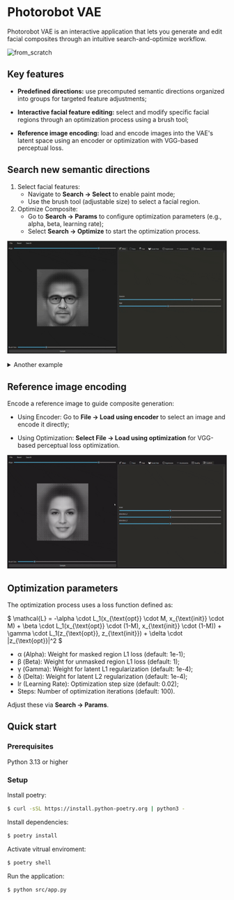# Photorobot VAE

Photorobot VAE is an interactive application that lets you generate and edit facial composites through an intuitive search-and-optimize workflow.

![from_scratch](assets/gifs/from_scratch.gif)

## Key features

- **Predefined directions:** use precomputed semantic directions organized into groups for targeted feature adjustments;

- **Interactive facial feature editing:** select and modify specific facial regions through an optimization process using a brush tool;

- **Reference image encoding:** load and encode images into the VAE's latent space using an encoder or optimization with VGG-based perceptual loss.


## Search new semantic directions

1. Select facial features:
    - Navigate to **Search &rarr; Select** to enable paint mode;
    - Use the brush tool (adjustable size) to select a facial region.
2. Optimize Composite:
    - Go to **Search &rarr; Params** to configure optimization parameters (e.g., alpha, beta, learning rate);
    - Select **Search &rarr; Optimize** to start the optimization process.

![nose_direction](assets/gifs/nose_direction.gif)

<details>
  <summary>Another example</summary>

  ![direction_2](assets/gifs/direction_2.gif)

</details>

## Reference image encoding

Encode a reference image to guide composite generation:

- Using Encoder: Go to **File &rarr; Load using encoder** to select an image and encode it directly;

- Using Optimization: **Select File &rarr; Load using optimization** for VGG-based perceptual loss optimization.

![encode_reference](assets/gifs/encode_ref.gif)

## Optimization parameters

The optimization process uses a loss function defined as:

$ \mathcal{L} = -\alpha \cdot L_1(x_{\text{opt}} \cdot M, x_{\text{init}} \cdot M) + \beta \cdot L_1(x_{\text{opt}} \cdot (1-M), x_{\text{init}} \cdot (1-M)) + \gamma \cdot L_1(z_{\text{opt}}, z_{\text{init}}) + \delta \cdot |z_{\text{opt}}|^2 $

- α (Alpha): Weight for masked region L1 loss (default: 1e-1);
- β (Beta): Weight for unmasked region L1 loss (default: 1);
- γ (Gamma): Weight for latent L1 regularization (default: 1e-4);
- δ (Delta): Weight for latent L2 regularization (default: 1e-4);
- lr (Learning Rate): Optimization step size (default: 0.02);
- Steps: Number of optimization iterations (default: 100).

Adjust these via **Search &rarr; Params**.

## Quick start 

### Prerequisites

Python 3.13 or higher

### Setup

Install poetry:

```bash
$ curl -sSL https://install.python-poetry.org | python3 -
```

Install dependencies:

```bash
$ poetry install
```

Activate vitrual enviroment:

```bash
$ poetry shell
```

Run the application:

```bash
$ python src/app.py
```